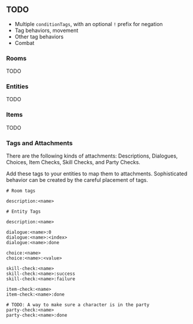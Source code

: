## TODO

* Multiple `conditionTags`, with an optional `!` prefix for negation
* Tag behaviors, movement
* Other tag behaviors
* Combat

### Rooms

TODO

### Entities

TODO

### Items

TODO

### Tags and Attachments

There are the following kinds of attachments: Descriptions, Dialogues, Choices, Item Checks, Skill Checks, and Party Checks.

Add these tags to your entities to map them to attachments. Sophisticated behavior can be created by the careful placement of tags.

```
# Room tags

description:<name>

# Entity Tags

description:<name>

dialogue:<name>:0
dialogue:<name>:<index>
dialogue:<name>:done

choice:<name>
choice:<name>:<value>

skill-check:<name>
skill-check:<name>:success
skill-check:<name>:failure

item-check:<name>
item-check:<name>:done

# TODO: A way to make sure a character is in the party
party-check:<name>
party-check:<name>:done
```
